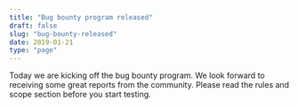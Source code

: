 ```yaml
---
title: "Bug bounty program released"
draft: false
slug: "bug-bounty-released"
date: 2019-01-21
type: "page"
---
```


Today we are kicking off the bug bounty program.
We look forward to receiving some great reports from the community.
Please read the rules and scope section before you start testing.

